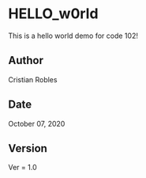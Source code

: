 # HELLO_w0rld

This is a hello world demo for code 102!  

## Author  

Cristian Robles  

## Date

October 07, 2020


## Version

Ver = 1.0
